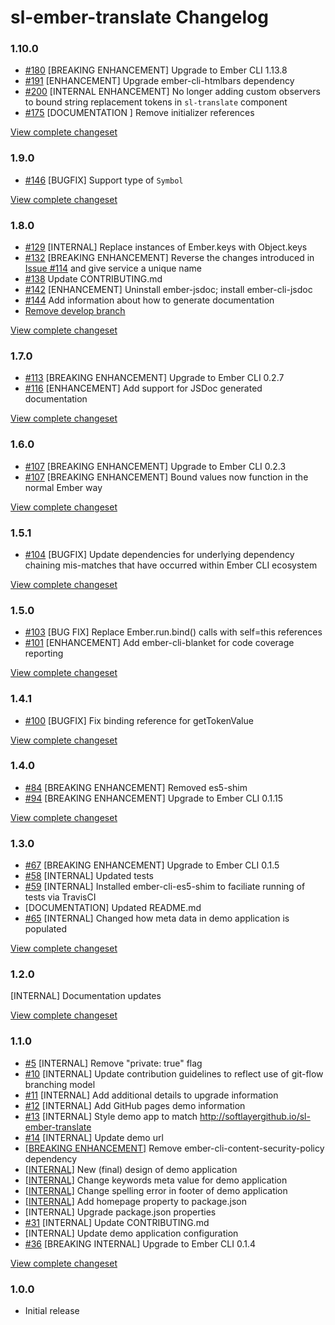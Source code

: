 # sl-ember-translate Changelog

### 1.10.0

* [#180](https://github.com/softlayer/sl-ember-translate/pull/180) [BREAKING ENHANCEMENT] Upgrade to Ember CLI 1.13.8
* [#191](https://github.com/softlayer/sl-ember-translate/pull/191) [ENHANCEMENT] Upgrade ember-cli-htmlbars dependency
* [#200](https://github.com/softlayer/sl-ember-translate/pull/200) [INTERNAL ENHANCEMENT] No longer adding custom observers to bound string replacement tokens in `sl-translate` component
* [#175](https://github.com/softlayer/sl-ember-translate/issues/175) [DOCUMENTATION ] Remove initializer references

[View complete changeset](https://github.com/softlayer/sl-ember-translate/compare/v1.9.0...v1.10.0)

### 1.9.0

* [#146](https://github.com/softlayer/sl-ember-translate/issues/146) [BUGFIX] Support type of `Symbol`

[View complete changeset](https://github.com/softlayer/sl-ember-translate/compare/v1.8.0...v1.9.0)

### 1.8.0

* [#129](https://github.com/softlayer/sl-ember-translate/issues/129) [INTERNAL] Replace instances of Ember.keys with Object.keys
* [#132](https://github.com/softlayer/sl-ember-translate/issues/132) [BREAKING ENHANCEMENT] Reverse the changes introduced in [Issue #114](https://github.com/softlayer/sl-ember-translate/issues/114) and give service a unique name
* [#138](https://github.com/softlayer/sl-ember-translate/pull/138) Update CONTRIBUTING.md
* [#142](https://github.com/softlayer/sl-ember-translate/pull/142) [ENHANCEMENT] Uninstall ember-jsdoc; install ember-cli-jsdoc
* [#144](https://github.com/softlayer/sl-ember-translate/pull/144) Add information about how to generate documentation
* [Remove develop branch](https://github.com/softlayer/sl-ember-translate/commit/67e046f0b255f2c538d57bd86f90f91efb4a758e)

[View complete changeset](https://github.com/softlayer/sl-ember-translate/compare/v1.7.0...v1.8.0)

### 1.7.0

* [#113](https://github.com/softlayer/sl-ember-translate/pull/113) [BREAKING ENHANCEMENT] Upgrade to Ember CLI 0.2.7
* [#116](https://github.com/softlayer/sl-ember-translate/pull/116) [ENHANCEMENT] Add support for JSDoc generated documentation

[View complete changeset](https://github.com/softlayer/sl-ember-translate/compare/v1.6.0...v1.7.0)

### 1.6.0

* [#107](https://github.com/softlayer/sl-ember-translate/pull/107) [BREAKING ENHANCEMENT] Upgrade to Ember CLI 0.2.3
* [#107](https://github.com/softlayer/sl-ember-translate/pull/107) [BREAKING ENHANCEMENT] Bound values now function in the normal Ember way

[View complete changeset](https://github.com/softlayer/sl-ember-translate/compare/v1.5.1...v1.6.0)

### 1.5.1

* [#104](https://github.com/softlayer/sl-ember-translate/pull/104) [BUGFIX] Update dependencies for underlying dependency chaining mis-matches that have occurred within Ember CLI ecosystem

[View complete changeset](https://github.com/softlayer/sl-ember-translate/compare/v1.5.0...v1.5.1)

### 1.5.0

* [#103](https://github.com/softlayer/sl-ember-translate/pull/103) [BUG FIX] Replace Ember.run.bind() calls with self=this references
* [#101](https://github.com/softlayer/sl-ember-translate/pull/101) [ENHANCEMENT] Add ember-cli-blanket for code coverage reporting

[View complete changeset](https://github.com/softlayer/sl-ember-translate/compare/v1.4.1...v1.5.0)

### 1.4.1

* [#100](https://github.com/softlayer/sl-ember-translate/pull/100) [BUGFIX] Fix binding reference for getTokenValue

[View complete changeset](https://github.com/softlayer/sl-ember-translate/compare/v1.4.0...v1.4.1)

### 1.4.0

* [#84](https://github.com/softlayer/sl-ember-translate/pull/88) [BREAKING ENHANCEMENT] Removed es5-shim
* [#94](https://github.com/softlayer/sl-ember-translate/pull/94) [BREAKING ENHANCEMENT] Upgrade to Ember CLI 0.1.15

[View complete changeset](https://github.com/softlayer/sl-ember-translate/compare/v1.3.0...v1.4.0)

### 1.3.0

* [#67](https://github.com/softlayer/sl-ember-translate/pull/67) [BREAKING ENHANCEMENT] Upgrade to Ember CLI 0.1.5
* [#58](https://github.com/softlayer/sl-ember-translate/pull/58) [INTERNAL] Updated tests
* [#59](https://github.com/softlayer/sl-ember-translate/pull/59) [INTERNAL] Installed ember-cli-es5-shim to faciliate running of tests via TravisCI
* [DOCUMENTATION] Updated README.md
* [#65](https://github.com/softlayer/sl-ember-translate/pull/65) [INTERNAL] Changed how meta data in demo application is populated

[View complete changeset](https://github.com/softlayer/sl-ember-translate/compare/v1.2.0...v1.3.0)

### 1.2.0

[INTERNAL] Documentation updates

[View complete changeset](https://github.com/softlayer/sl-ember-translate/compare/v1.1.0...v1.2.0)

### 1.1.0

* [#5](https://github.com/softlayer/sl-ember-translate/pull/5) [INTERNAL] Remove "private: true" flag
* [#10](https://github.com/softlayer/sl-ember-translate/pull/10) [INTERNAL] Update contribution guidelines to reflect use of git-flow branching model
* [#11](https://github.com/softlayer/sl-ember-translate/pull/11) [INTERNAL] Add additional details to upgrade information
* [#12](https://github.com/softlayer/sl-ember-translate/pull/12) [INTERNAL] Add GitHub pages demo information
* [#13](https://github.com/softlayer/sl-ember-translate/pull/13) [INTERNAL] Style demo app to match http://softlayergithub.io/sl-ember-translate
* [#14](https://github.com/softlayer/sl-ember-translate/pull/14) [INTERNAL] Update demo url
* [[BREAKING ENHANCEMENT]](https://github.com/softlayer/sl-ember-translate/commit/7f51cb2def71e781ba369330f957f924974abeb0) Remove ember-cli-content-security-policy dependency
* [[INTERNAL]](https://github.com/softlayer/sl-ember-translate/commit/23cb54f75466ae92b34cf5a9b3e164e99b50d07e) New (final) design of demo application
* [[INTERNAL]](https://github.com/softlayer/sl-ember-translate/commit/07333503cbae49acaf3bf0039a2c66f4785faa99) Change keywords meta value for demo application
* [[INTERNAL]](https://github.com/softlayer/sl-ember-translate/commit/b466ead9b8143b68bcb8475d3f6c15f8e86a24ed) Change spelling error in footer of demo application
* [[INTERNAL]](https://github.com/softlayer/sl-ember-translate/commit/a75853a5dc2e2ce577c6535384832516f16de4d3) Add homepage property to package.json
* [INTERNAL] Upgrade package.json properties
* [#31](https://github.com/softlayer/sl-ember-translate/pull/31) [INTERNAL] Update CONTRIBUTING.md
* [INTERNAL] Update demo application configuration
* [#36](https://github.com/softlayer/sl-ember-translate/pull/36) [BREAKING INTERNAL] Upgrade to Ember CLI 0.1.4

[View complete changeset](https://github.com/softlayer/sl-ember-translate/compare/v1.0.0...v1.1.0)

### 1.0.0

* Initial release